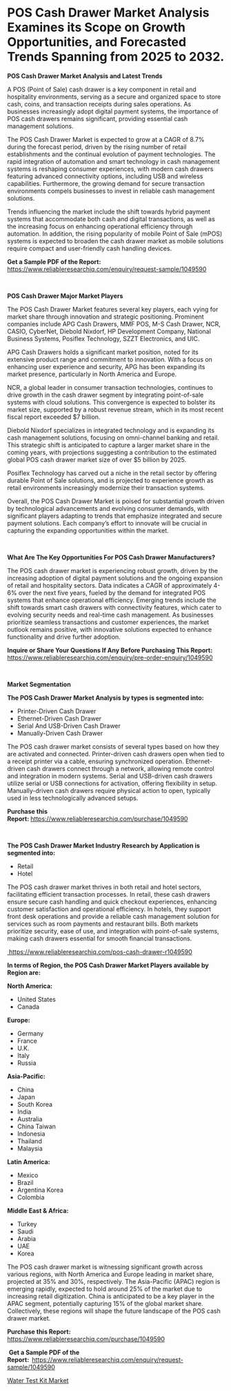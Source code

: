 <p><h1>POS Cash Drawer Market Analysis Examines its Scope on Growth Opportunities, and Forecasted Trends Spanning from 2025 to 2032.</h1></p><p><strong>POS Cash Drawer Market Analysis and Latest Trends</strong></p>
<p><p>A POS (Point of Sale) cash drawer is a key component in retail and hospitality environments, serving as a secure and organized space to store cash, coins, and transaction receipts during sales operations. As businesses increasingly adopt digital payment systems, the importance of POS cash drawers remains significant, providing essential cash management solutions.</p><p>The POS Cash Drawer Market is expected to grow at a CAGR of 8.7% during the forecast period, driven by the rising number of retail establishments and the continual evolution of payment technologies. The rapid integration of automation and smart technology in cash management systems is reshaping consumer experiences, with modern cash drawers featuring advanced connectivity options, including USB and wireless capabilities. Furthermore, the growing demand for secure transaction environments compels businesses to invest in reliable cash management solutions.</p><p>Trends influencing the market include the shift towards hybrid payment systems that accommodate both cash and digital transactions, as well as the increasing focus on enhancing operational efficiency through automation. In addition, the rising popularity of mobile Point of Sale (mPOS) systems is expected to broaden the cash drawer market as mobile solutions require compact and user-friendly cash handling devices.</p></p>
<p><strong>Get a Sample PDF of the Report:&nbsp;</strong> <a href="https://www.reliableresearchiq.com/enquiry/request-sample/1049590?utm_campaign=2336&utm_medium=2&utm_source=Github&utm_content=ia&utm_term=06042025&utm_id=pos-cash-drawer">https://www.reliableresearchiq.com/enquiry/request-sample/1049590</a></p>
<p>&nbsp;</p>
<p><strong>POS Cash Drawer Major Market Players</strong></p>
<p><p>The POS Cash Drawer Market features several key players, each vying for market share through innovation and strategic positioning. Prominent companies include APG Cash Drawers, MMF POS, M-S Cash Drawer, NCR, CASIO, CyberNet, Diebold Nixdorf, HP Development Company, National Business Systems, Posiflex Technology, SZZT Electronics, and UIC.</p><p>APG Cash Drawers holds a significant market position, noted for its extensive product range and commitment to innovation. With a focus on enhancing user experience and security, APG has been expanding its market presence, particularly in North America and Europe.</p><p>NCR, a global leader in consumer transaction technologies, continues to drive growth in the cash drawer segment by integrating point-of-sale systems with cloud solutions. This convergence is expected to bolster its market size, supported by a robust revenue stream, which in its most recent fiscal report exceeded $7 billion.</p><p>Diebold Nixdorf specializes in integrated technology and is expanding its cash management solutions, focusing on omni-channel banking and retail. This strategic shift is anticipated to capture a larger market share in the coming years, with projections suggesting a contribution to the estimated global POS cash drawer market size of over $5 billion by 2025.</p><p>Posiflex Technology has carved out a niche in the retail sector by offering durable Point of Sale solutions, and is projected to experience growth as retail environments increasingly modernize their transaction systems.</p><p>Overall, the POS Cash Drawer Market is poised for substantial growth driven by technological advancements and evolving consumer demands, with significant players adapting to trends that emphasize integrated and secure payment solutions. Each company’s effort to innovate will be crucial in capturing the expanding opportunities within the market.</p></p>
<p>&nbsp;</p>
<p><strong>What Are The Key Opportunities For POS Cash Drawer Manufacturers?</strong></p>
<p><p>The POS cash drawer market is experiencing robust growth, driven by the increasing adoption of digital payment solutions and the ongoing expansion of retail and hospitality sectors. Data indicates a CAGR of approximately 4-6% over the next five years, fueled by the demand for integrated POS systems that enhance operational efficiency. Emerging trends include the shift towards smart cash drawers with connectivity features, which cater to evolving security needs and real-time cash management. As businesses prioritize seamless transactions and customer experiences, the market outlook remains positive, with innovative solutions expected to enhance functionality and drive further adoption.</p></p>
<p><strong>Inquire or Share Your Questions If Any Before Purchasing This Report:</strong> <a href="https://www.reliableresearchiq.com/enquiry/pre-order-enquiry/1049590?utm_campaign=2336&utm_medium=2&utm_source=Github&utm_content=ia&utm_term=06042025&utm_id=pos-cash-drawer">https://www.reliableresearchiq.com/enquiry/pre-order-enquiry/1049590</a></p>
<p>&nbsp;</p>
<p><strong>Market Segmentation</strong></p>
<p><strong>The POS Cash Drawer Market Analysis by types is segmented into:</strong></p>
<p><ul><li>Printer-Driven Cash Drawer</li><li>Ethernet-Driven Cash Drawer</li><li>Serial And USB-Driven Cash Drawer</li><li>Manually-Driven Cash Drawer</li></ul></p>
<p><p>The POS cash drawer market consists of several types based on how they are activated and connected. Printer-driven cash drawers open when tied to a receipt printer via a cable, ensuring synchronized operation. Ethernet-driven cash drawers connect through a network, allowing remote control and integration in modern systems. Serial and USB-driven cash drawers utilize serial or USB connections for activation, offering flexibility in setup. Manually-driven cash drawers require physical action to open, typically used in less technologically advanced setups.</p></p>
<p><strong>Purchase this Report:&nbsp;</strong><a href="https://www.reliableresearchiq.com/purchase/1049590?utm_campaign=2336&utm_medium=2&utm_source=Github&utm_content=ia&utm_term=06042025&utm_id=pos-cash-drawer">https://www.reliableresearchiq.com/purchase/1049590</a></p>
<p>&nbsp;</p>
<p><strong>The POS Cash Drawer Market Industry Research by Application is segmented into:</strong></p>
<p><ul><li>Retail</li><li>Hotel</li></ul></p>
<p><p>The POS cash drawer market thrives in both retail and hotel sectors, facilitating efficient transaction processes. In retail, these cash drawers ensure secure cash handling and quick checkout experiences, enhancing customer satisfaction and operational efficiency. In hotels, they support front desk operations and provide a reliable cash management solution for services such as room payments and restaurant bills. Both markets prioritize security, ease of use, and integration with point-of-sale systems, making cash drawers essential for smooth financial transactions.</p></p>
<p><a href="https://www.reliableresearchiq.com/pos-cash-drawer-r1049590?utm_campaign=2336&utm_medium=2&utm_source=Github&utm_content=ia&utm_term=06042025&utm_id=pos-cash-drawer">&nbsp;https://www.reliableresearchiq.com/pos-cash-drawer-r1049590</a></p>
<p><strong>In terms of Region, the POS Cash Drawer Market Players available by Region are:</strong></p>
<p>
    <p> <strong> North America: </strong>
        <ul>
            <li>United States</li>
            <li>Canada</li>
        </ul>
        </p> 
    <p> <strong> Europe: </strong>
        <ul>
            <li>Germany</li>
            <li>France</li>
            <li>U.K.</li>
            <li>Italy</li>
            <li>Russia</li>
        </ul>
        </p> 
    <p> <strong> Asia-Pacific: </strong>
        <ul>
            <li>China</li>
            <li>Japan</li>
            <li>South Korea</li>
            <li>India</li>
            <li>Australia</li>
            <li>China Taiwan</li>
            <li>Indonesia</li>
            <li>Thailand</li>
            <li>Malaysia</li>
        </ul>
        </p> 
    <p> <strong> Latin America: </strong>
        <ul>
            <li>Mexico</li>
            <li>Brazil</li>
            <li>Argentina Korea</li>
            <li>Colombia</li>
        </ul>
        </p> 
    <p> <strong> Middle East & Africa: </strong>
        <ul>
            <li>Turkey</li>
            <li>Saudi</li>
            <li>Arabia</li>
            <li>UAE</li>
            <li>Korea</li>
        </ul>
    </p>
    </p>
<p><p>The POS cash drawer market is witnessing significant growth across various regions, with North America and Europe leading in market share, projected at 35% and 30%, respectively. The Asia-Pacific (APAC) region is emerging rapidly, expected to hold around 25% of the market due to increasing retail digitization. China is anticipated to be a key player in the APAC segment, potentially capturing 15% of the global market share. Collectively, these regions will shape the future landscape of the POS cash drawer market.</p></p>
<p><strong>Purchase this Report: </strong><a href="https://www.reliableresearchiq.com/purchase/1049590?utm_campaign=2336&utm_medium=2&utm_source=Github&utm_content=ia&utm_term=06042025&utm_id=pos-cash-drawer">https://www.reliableresearchiq.com/purchase/1049590</a></p>
<p>&nbsp;<strong>Get a Sample PDF of the Report:&nbsp;&nbsp;</strong><a href="https://www.reliableresearchiq.com/enquiry/request-sample/1049590?utm_campaign=2336&utm_medium=2&utm_source=Github&utm_content=ia&utm_term=06042025&utm_id=pos-cash-drawer">https://www.reliableresearchiq.com/enquiry/request-sample/1049590</a></p>
<p><strong></strong></p>
<p><p><a href="https://github.com/curinbucan9/Market-Research-Report-List-1/blob/main/water-test-kit-market.md?utm_campaign=2336&utm_medium=2&utm_source=Github&utm_content=ia&utm_term=06042025&utm_id=pos-cash-drawer">Water Test Kit Market</a></p></p>
